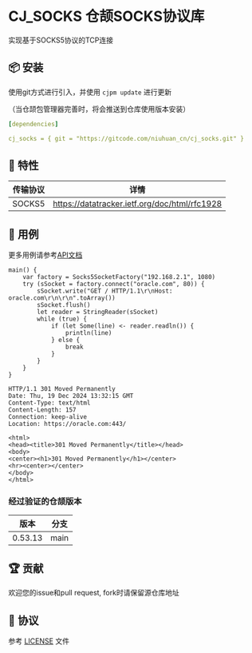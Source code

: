 CJ_SOCKS 仓颉SOCKS协议库
======================

实现基于SOCKS5协议的TCP连接

## 📦 安装

使用git方式进行引入，并使用 `cjpm update` 进行更新

（当仓颉包管理器完善时，将会推送到仓库使用版本安装）

```yaml
[dependencies]

cj_socks = { git = "https://gitcode.com/niuhuan_cn/cj_socks.git" }
```


## 📖 特性

| 传输协议 | 详情 |
| -- | -- |
| SOCKS5 | https://datatracker.ietf.org/doc/html/rfc1928 |


## 🔖 用例

更多用例请参考[API文档](docs/api_doc.md)


```cangjie
main() {
    var factory = Socks5SocketFactory("192.168.2.1", 1080)
    try (sSocket = factory.connect("oracle.com", 80)) {
        sSocket.write("GET / HTTP/1.1\r\nHost: oracle.com\r\n\r\n".toArray())
        sSocket.flush()
        let reader = StringReader(sSocket)
        while (true) {
            if (let Some(line) <- reader.readln()) {
                println(line)
            } else {
                break
            }
        }
    }
}
```

```
HTTP/1.1 301 Moved Permanently
Date: Thu, 19 Dec 2024 13:32:15 GMT
Content-Type: text/html
Content-Length: 157
Connection: keep-alive
Location: https://oracle.com:443/

<html>
<head><title>301 Moved Permanently</title></head>
<body>
<center><h1>301 Moved Permanently</h1></center>
<hr><center></center>
</body>
</html>
```

### 经过验证的仓颉版本

| 版本 | 分支 | 
| -- | -- |
| 0.53.13 | main |

## 🏆 贡献

欢迎您的issue和pull request, fork时请保留源仓库地址

## 📕 协议

参考 [LICENSE](LICENSE) 文件

